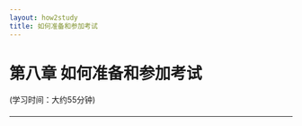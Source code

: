 ```yaml
---
layout: how2study
title: 如何准备和参加考试
---
```


# 第八章 如何准备和参加考试

(学习时间：大约55分钟)

<h4 id="top"></h4>

***
